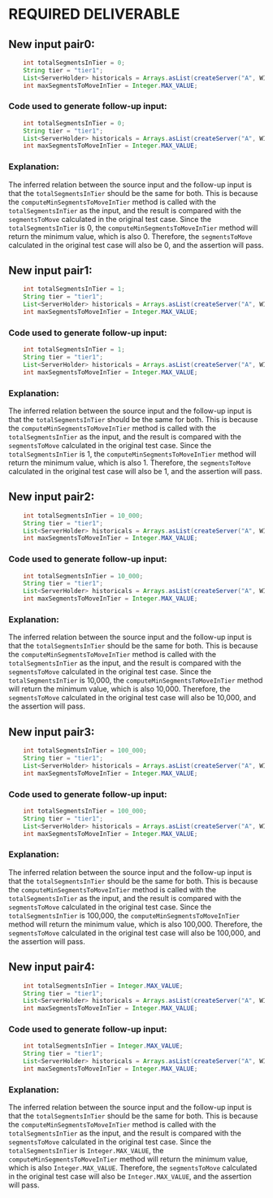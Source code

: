 # REQUIRED DELIVERABLE
## New input pair0:
```java
    int totalSegmentsInTier = 0;
    String tier = "tier1";
    List<ServerHolder> historicals = Arrays.asList(createServer("A", WIKI_SEGMENTS), createServer("B", WIKI_SEGMENTS));
    int maxSegmentsToMoveInTier = Integer.MAX_VALUE;
```
### Code used to generate follow-up input:
```java
    int totalSegmentsInTier = 0;
    String tier = "tier1";
    List<ServerHolder> historicals = Arrays.asList(createServer("A", WIKI_SEGMENTS), createServer("B", WIKI_SEGMENTS));
    int maxSegmentsToMoveInTier = Integer.MAX_VALUE;
```
### Explanation:
The inferred relation between the source input and the follow-up input is that the `totalSegmentsInTier` should be the same for both. This is because the `computeMinSegmentsToMoveInTier` method is called with the `totalSegmentsInTier` as the input, and the result is compared with the `segmentsToMove` calculated in the original test case. Since the `totalSegmentsInTier` is 0, the `computeMinSegmentsToMoveInTier` method will return the minimum value, which is also 0. Therefore, the `segmentsToMove` calculated in the original test case will also be 0, and the assertion will pass.

## New input pair1:
```java
    int totalSegmentsInTier = 1;
    String tier = "tier1";
    List<ServerHolder> historicals = Arrays.asList(createServer("A", WIKI_SEGMENTS), createServer("B", WIKI_SEGMENTS));
    int maxSegmentsToMoveInTier = Integer.MAX_VALUE;
```
### Code used to generate follow-up input:
```java
    int totalSegmentsInTier = 1;
    String tier = "tier1";
    List<ServerHolder> historicals = Arrays.asList(createServer("A", WIKI_SEGMENTS), createServer("B", WIKI_SEGMENTS));
    int maxSegmentsToMoveInTier = Integer.MAX_VALUE;
```
### Explanation:
The inferred relation between the source input and the follow-up input is that the `totalSegmentsInTier` should be the same for both. This is because the `computeMinSegmentsToMoveInTier` method is called with the `totalSegmentsInTier` as the input, and the result is compared with the `segmentsToMove` calculated in the original test case. Since the `totalSegmentsInTier` is 1, the `computeMinSegmentsToMoveInTier` method will return the minimum value, which is also 1. Therefore, the `segmentsToMove` calculated in the original test case will also be 1, and the assertion will pass.

## New input pair2:
```java
    int totalSegmentsInTier = 10_000;
    String tier = "tier1";
    List<ServerHolder> historicals = Arrays.asList(createServer("A", WIKI_SEGMENTS), createServer("B", WIKI_SEGMENTS));
    int maxSegmentsToMoveInTier = Integer.MAX_VALUE;
```
### Code used to generate follow-up input:
```java
    int totalSegmentsInTier = 10_000;
    String tier = "tier1";
    List<ServerHolder> historicals = Arrays.asList(createServer("A", WIKI_SEGMENTS), createServer("B", WIKI_SEGMENTS));
    int maxSegmentsToMoveInTier = Integer.MAX_VALUE;
```
### Explanation:
The inferred relation between the source input and the follow-up input is that the `totalSegmentsInTier` should be the same for both. This is because the `computeMinSegmentsToMoveInTier` method is called with the `totalSegmentsInTier` as the input, and the result is compared with the `segmentsToMove` calculated in the original test case. Since the `totalSegmentsInTier` is 10,000, the `computeMinSegmentsToMoveInTier` method will return the minimum value, which is also 10,000. Therefore, the `segmentsToMove` calculated in the original test case will also be 10,000, and the assertion will pass.

## New input pair3:
```java
    int totalSegmentsInTier = 100_000;
    String tier = "tier1";
    List<ServerHolder> historicals = Arrays.asList(createServer("A", WIKI_SEGMENTS), createServer("B", WIKI_SEGMENTS));
    int maxSegmentsToMoveInTier = Integer.MAX_VALUE;
```
### Code used to generate follow-up input:
```java
    int totalSegmentsInTier = 100_000;
    String tier = "tier1";
    List<ServerHolder> historicals = Arrays.asList(createServer("A", WIKI_SEGMENTS), createServer("B", WIKI_SEGMENTS));
    int maxSegmentsToMoveInTier = Integer.MAX_VALUE;
```
### Explanation:
The inferred relation between the source input and the follow-up input is that the `totalSegmentsInTier` should be the same for both. This is because the `computeMinSegmentsToMoveInTier` method is called with the `totalSegmentsInTier` as the input, and the result is compared with the `segmentsToMove` calculated in the original test case. Since the `totalSegmentsInTier` is 100,000, the `computeMinSegmentsToMoveInTier` method will return the minimum value, which is also 100,000. Therefore, the `segmentsToMove` calculated in the original test case will also be 100,000, and the assertion will pass.

## New input pair4:
```java
    int totalSegmentsInTier = Integer.MAX_VALUE;
    String tier = "tier1";
    List<ServerHolder> historicals = Arrays.asList(createServer("A", WIKI_SEGMENTS), createServer("B", WIKI_SEGMENTS));
    int maxSegmentsToMoveInTier = Integer.MAX_VALUE;
```
### Code used to generate follow-up input:
```java
    int totalSegmentsInTier = Integer.MAX_VALUE;
    String tier = "tier1";
    List<ServerHolder> historicals = Arrays.asList(createServer("A", WIKI_SEGMENTS), createServer("B", WIKI_SEGMENTS));
    int maxSegmentsToMoveInTier = Integer.MAX_VALUE;
```
### Explanation:
The inferred relation between the source input and the follow-up input is that the `totalSegmentsInTier` should be the same for both. This is because the `computeMinSegmentsToMoveInTier` method is called with the `totalSegmentsInTier` as the input, and the result is compared with the `segmentsToMove` calculated in the original test case. Since the `totalSegmentsInTier` is `Integer.MAX_VALUE`, the `computeMinSegmentsToMoveInTier` method will return the minimum value, which is also `Integer.MAX_VALUE`. Therefore, the `segmentsToMove` calculated in the original test case will also be `Integer.MAX_VALUE`, and the assertion will pass.

